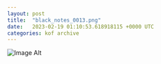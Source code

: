 ```yaml
---
layout:	post
title:	"black_notes_0013.png"
date:	2023-02-19 01:10:53.618918115 +0000 UTC
categories:	kof archive
---
```


![Image Alt](https://k0f.github.io/assets/black_notes_0013.png)